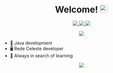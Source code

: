 <div align="center">
   <h1>Welcome! <img src="https://media.giphy.com/media/hvRJCLFzcasrR4ia7z/giphy.gif" width="25px"></h1>
</div>

<p align="center">
  <a href="mailto:deserrc@gmail.com">
    <img src="https://img.shields.io/badge/-deserrc@gmail.com-2F80ED?style=flat-square&labelColor=2F80ED&logo=Gmail&logoColor=FFFFFF&link=mailto:deserrc@gmail.com">
  </a>
  <a href="https://discord.com/users/268040487800274956">
    <img src="https://img.shields.io/badge/@Deser6626-2F80ED?style=flat-square&labelColor=2F80ED&logo=discord&logoColor=FFFFFF">
  </a>
  <a href="https://twitter.com/intent/follow?screen_name=DeserRC">
    <img src="https://img.shields.io/badge/@DeserRC-2F80ED?style=flat-square&labelColor=2F80ED&logo=twitter&logoColor=FFFFFF&link=https://twitter.com/intent/follow?screen_name=DeserRC">
  </a>
</p>

<p align="center">
   <img src="https://github-readme-stats.vercel.app/api?username=DeserRC&count_private=true&show_icons=true&hide=stars&theme=react&line_height=30" />
</p>

- 👑 Java development
- 🖥️ Rede Celeste developer
- 📕 Always in search of learning

<p align="center">
   <img src="https://github-profile-trophy.vercel.app/?username=DeserRC&theme=nord&no-frame=true&margin-w=25" />
</p>

